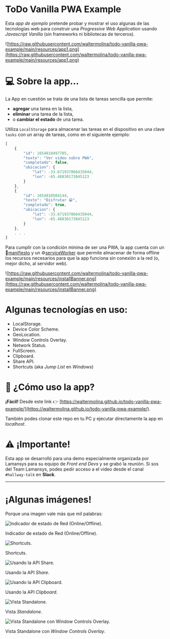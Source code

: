 # ToDo Vanilla PWA Example

Esta *app de ejemplo* pretende probar y mostrar el uso algunas de las tecnologías web para construir una *Progressive Web Application* usando *Javascript Vanilla* (sin frameworks ni bibliotecas de terceros).

![https://raw.githubusercontent.com/waltermolina/todo-vanilla-pwa-example/main/resources/app1.png](https://raw.githubusercontent.com/waltermolina/todo-vanilla-pwa-example/main/resources/app1.png)

# 💻 Sobre la app…

La App en cuestión se trata de una lista de tareas sencilla que permite:

- **agregar** una tarea en la lista,
- **eliminar** una tarea de la lista,
- o **cambiar el estado** de una tarea.

Utiliza `LocalStorage` para almacenar las tareas en el dispositivo en una clave `tasks` con un array de tareas, como en el siguiente ejemplo:

```jsx
[
	{ 
		"id": 1654810497705, 
		"texto": "Ver video sobre PWA", 
		"completado": false, 
		"ubicacion": { 
			"lat": -33.671937866435044, 
			"lon": -65.48830173045123 
		} 
	}, 
	{ 
		"id": 1654810504144, 
		"texto": "Disfrutar 😁", 
		"completado": true, 
		"ubicacion": { 
			"lat": -33.671937866435044, 
			"lon": -65.48830173045123 
		} 
	},
	. . .
]
```

Para cumplir con la condición mínima de ser una PWA, la app cuenta con un 📄[manifiesto](https://github.com/waltermolina/todo-vanilla-pwa-example/blob/main/manifest.json) y un ⚙️[serviceWorker](https://github.com/waltermolina/todo-vanilla-pwa-example/blob/main/serviceWorker.js) que permite almacenar de forma offline los recursos necesarios para que la app funciona sin conexión a la red (o, mejor dicho, al servidor web).

![https://raw.githubusercontent.com/waltermolina/todo-vanilla-pwa-example/main/resources/installBanner.png](https://raw.githubusercontent.com/waltermolina/todo-vanilla-pwa-example/main/resources/installBanner.png)

# Algunas tecnologías en uso:

- LocalStorage.
- Device Color Scheme.
- GeoLocation.
- Window Controls Overlay.
- Network Status.
- FullScreen.
- Clipboard.
- Share API.
- Shortcuts (aka *Jump List* en *Windows*)

# 🤔 ¿Cómo uso la app?

**¡Fácil!** Desde este link 👉 [https://waltermolina.github.io/todo-vanilla-pwa-example/](https://waltermolina.github.io/todo-vanilla-pwa-example/).

También podes clonar este repo en tu PC y ejecutar directamente la app en *localhost*.

# ⚠️ ¡Importante!

Esta app se desarrolló para una demo especialmente organizada por Lamansys para su equipo de *Front end Devs* y se grabó la reunión. Si sos del Team Lamansys, podes pedir acceso a el video desde el canal `#hallway-talk` en **Slack**.

---

# ¡Algunas imágenes!

Porque una imagen vale más que mil palabras:

![Indicador de estado de Red (Online/Offline).](https://raw.githubusercontent.com/waltermolina/todo-vanilla-pwa-example/main/resources/networkStatus.png)

Indicador de estado de Red (Online/Offline).

![Shortcuts.](https://raw.githubusercontent.com/waltermolina/todo-vanilla-pwa-example/main/resources/jumpList.png)

Shortcuts.

![Usando la API *Share*.](https://raw.githubusercontent.com/waltermolina/todo-vanilla-pwa-example/main/resources/share.png)

Usando la API *Share*.

![Usando la API *Clipboard*.](https://raw.githubusercontent.com/waltermolina/todo-vanilla-pwa-example/main/resources/clipboard.png)

Usando la API *Clipboard*.

![Vista *Standalone*.](https://raw.githubusercontent.com/waltermolina/todo-vanilla-pwa-example/main/resources/app2.png)

Vista *Standalone*.

![Vista Standalone con *Window Controls Overlay*.](https://raw.githubusercontent.com/waltermolina/todo-vanilla-pwa-example/main/resources/app1.png)

Vista Standalone con *Window Controls Overlay*.
